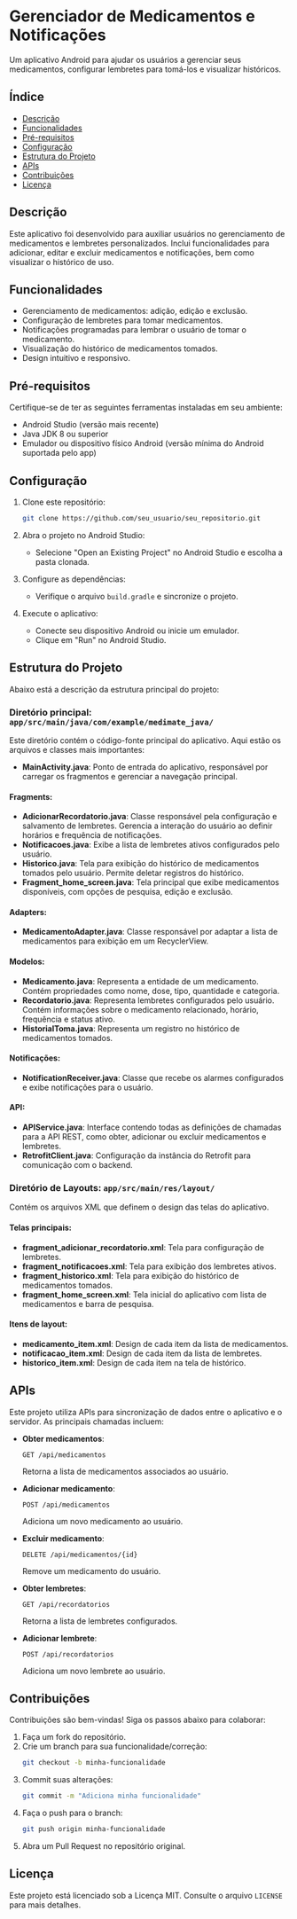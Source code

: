 # Gerenciador de Medicamentos e Notificações

Um aplicativo Android para ajudar os usuários a gerenciar seus medicamentos, configurar lembretes para tomá-los e visualizar históricos.

## Índice
- [Descrição](#descrição)
- [Funcionalidades](#funcionalidades)
- [Pré-requisitos](#pré-requisitos)
- [Configuração](#configuração)
- [Estrutura do Projeto](#estrutura-do-projeto)
- [APIs](#apis)
- [Contribuições](#contribuições)
- [Licença](#licença)

## Descrição

Este aplicativo foi desenvolvido para auxiliar usuários no gerenciamento de medicamentos e lembretes personalizados. Inclui funcionalidades para adicionar, editar e excluir medicamentos e notificações, bem como visualizar o histórico de uso.

## Funcionalidades

- Gerenciamento de medicamentos: adição, edição e exclusão.
- Configuração de lembretes para tomar medicamentos.
- Notificações programadas para lembrar o usuário de tomar o medicamento.
- Visualização do histórico de medicamentos tomados.
- Design intuitivo e responsivo.

## Pré-requisitos

Certifique-se de ter as seguintes ferramentas instaladas em seu ambiente:

- Android Studio (versão mais recente)
- Java JDK 8 ou superior
- Emulador ou dispositivo físico Android (versão mínima do Android suportada pelo app)

## Configuração

1. Clone este repositório:
   ```bash
   git clone https://github.com/seu_usuario/seu_repositorio.git
   ```

2. Abra o projeto no Android Studio:
   - Selecione "Open an Existing Project" no Android Studio e escolha a pasta clonada.

3. Configure as dependências:
   - Verifique o arquivo `build.gradle` e sincronize o projeto.

4. Execute o aplicativo:
   - Conecte seu dispositivo Android ou inicie um emulador.
   - Clique em "Run" no Android Studio.

## Estrutura do Projeto

Abaixo está a descrição da estrutura principal do projeto:

### Diretório principal: `app/src/main/java/com/example/medimate_java/`

Este diretório contém o código-fonte principal do aplicativo. Aqui estão os arquivos e classes mais importantes:

- **MainActivity.java**: Ponto de entrada do aplicativo, responsável por carregar os fragmentos e gerenciar a navegação principal.

#### Fragments:
- **AdicionarRecordatorio.java**: Classe responsável pela configuração e salvamento de lembretes. Gerencia a interação do usuário ao definir horários e frequência de notificações.
- **Notificacoes.java**: Exibe a lista de lembretes ativos configurados pelo usuário.
- **Historico.java**: Tela para exibição do histórico de medicamentos tomados pelo usuário. Permite deletar registros do histórico.
- **Fragment_home_screen.java**: Tela principal que exibe medicamentos disponíveis, com opções de pesquisa, edição e exclusão.

#### Adapters:
- **MedicamentoAdapter.java**: Classe responsável por adaptar a lista de medicamentos para exibição em um RecyclerView.

#### Modelos:
- **Medicamento.java**: Representa a entidade de um medicamento. Contém propriedades como nome, dose, tipo, quantidade e categoria.
- **Recordatorio.java**: Representa lembretes configurados pelo usuário. Contém informações sobre o medicamento relacionado, horário, frequência e status ativo.
- **HistorialToma.java**: Representa um registro no histórico de medicamentos tomados.

#### Notificações:
- **NotificationReceiver.java**: Classe que recebe os alarmes configurados e exibe notificações para o usuário.

#### API:
- **APIService.java**: Interface contendo todas as definições de chamadas para a API REST, como obter, adicionar ou excluir medicamentos e lembretes.
- **RetrofitClient.java**: Configuração da instância do Retrofit para comunicação com o backend.

### Diretório de Layouts: `app/src/main/res/layout/`

Contém os arquivos XML que definem o design das telas do aplicativo.

#### Telas principais:
- **fragment_adicionar_recordatorio.xml**: Tela para configuração de lembretes.
- **fragment_notificacoes.xml**: Tela para exibição dos lembretes ativos.
- **fragment_historico.xml**: Tela para exibição do histórico de medicamentos tomados.
- **fragment_home_screen.xml**: Tela inicial do aplicativo com lista de medicamentos e barra de pesquisa.

#### Itens de layout:
- **medicamento_item.xml**: Design de cada item da lista de medicamentos.
- **notificacao_item.xml**: Design de cada item da lista de lembretes.
- **historico_item.xml**: Design de cada item na tela de histórico.

## APIs

Este projeto utiliza APIs para sincronização de dados entre o aplicativo e o servidor. As principais chamadas incluem:

- **Obter medicamentos**:
  ```http
  GET /api/medicamentos
  ```
  Retorna a lista de medicamentos associados ao usuário.

- **Adicionar medicamento**:
  ```http
  POST /api/medicamentos
  ```
  Adiciona um novo medicamento ao usuário.

- **Excluir medicamento**:
  ```http
  DELETE /api/medicamentos/{id}
  ```
  Remove um medicamento do usuário.

- **Obter lembretes**:
  ```http
  GET /api/recordatorios
  ```
  Retorna a lista de lembretes configurados.

- **Adicionar lembrete**:
  ```http
  POST /api/recordatorios
  ```
  Adiciona um novo lembrete ao usuário.

## Contribuições

Contribuições são bem-vindas! Siga os passos abaixo para colaborar:

1. Faça um fork do repositório.
2. Crie um branch para sua funcionalidade/correção:
   ```bash
   git checkout -b minha-funcionalidade
   ```
3. Commit suas alterações:
   ```bash
   git commit -m "Adiciona minha funcionalidade"
   ```
4. Faça o push para o branch:
   ```bash
   git push origin minha-funcionalidade
   ```
5. Abra um Pull Request no repositório original.

## Licença

Este projeto está licenciado sob a Licença MIT. Consulte o arquivo `LICENSE` para mais detalhes.
